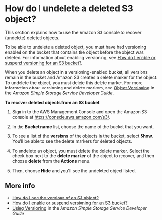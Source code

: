 # How do I undelete a deleted S3 object?<a name="undelete-objects"></a>

This section explains how to use the Amazon S3 console to recover \(undelete\) deleted objects\.

To be able to undelete a deleted object, you must have had versioning enabled on the bucket that contains the object before the object was deleted\. For information about enabling versioning, see [How do I enable or suspend versioning for an S3 bucket?](enable-versioning.md)\.

When you delete an object in a versioning\-enabled bucket, all versions remain in the bucket and Amazon S3 creates a delete marker for the object\. To undelete the object, you must delete this delete marker\. For more information about versioning and delete markers, see [Object Versioning](https://docs.aws.amazon.com/AmazonS3/latest/dev/ObjectVersioning.html) in the *Amazon Simple Storage Service Developer Guide*\.

**To recover deleted objects from an S3 bucket**

1. Sign in to the AWS Management Console and open the Amazon S3 console at [https://console\.aws\.amazon\.com/s3/](https://console.aws.amazon.com/s3/)\.

1. In the **Bucket name** list, choose the name of the bucket that you want\.

1. To see a list of the **versions** of the objects in the bucket, select **Show**\. You'll be able to see the delete markers for deleted objects\. 

1. To undelete an object, you must delete the delete marker\. Select the check box next to the **delete marker** of the object to recover, and then choose **delete** from the **Actions** menu\.

1. Then, choose **Hide** and you'll see the undeleted object listed\.

## More info<a name="undelete-objects-related-topics"></a>
+  [How do I see the versions of an S3 object?](view-object-versions.md)
+  [How do I enable or suspend versioning for an S3 bucket?](enable-versioning.md)
+  [Using Versioning](https://docs.aws.amazon.com/AmazonS3/latest/dev/Versioning.html) in the *Amazon Simple Storage Service Developer Guide*